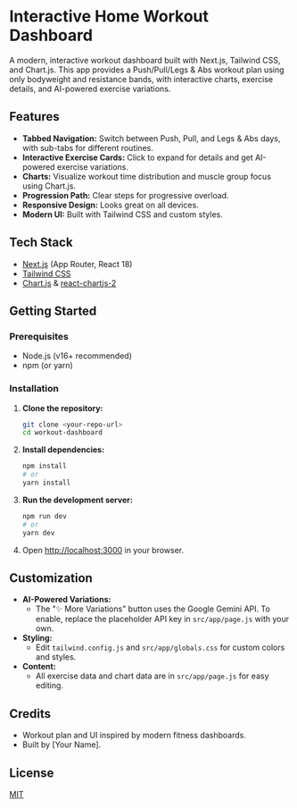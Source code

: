 # Interactive Home Workout Dashboard

A modern, interactive workout dashboard built with Next.js, Tailwind CSS, and Chart.js. This app provides a Push/Pull/Legs & Abs workout plan using only bodyweight and resistance bands, with interactive charts, exercise details, and AI-powered exercise variations.

## Features

- **Tabbed Navigation:** Switch between Push, Pull, and Legs & Abs days, with sub-tabs for different routines.
- **Interactive Exercise Cards:** Click to expand for details and get AI-powered exercise variations.
- **Charts:** Visualize workout time distribution and muscle group focus using Chart.js.
- **Progression Path:** Clear steps for progressive overload.
- **Responsive Design:** Looks great on all devices.
- **Modern UI:** Built with Tailwind CSS and custom styles.

## Tech Stack

- [Next.js](https://nextjs.org/) (App Router, React 18)
- [Tailwind CSS](https://tailwindcss.com/)
- [Chart.js](https://www.chartjs.org/) & [react-chartjs-2](https://react-chartjs-2.js.org/)

## Getting Started

### Prerequisites
- Node.js (v16+ recommended)
- npm (or yarn)

### Installation

1. **Clone the repository:**
   ```bash
   git clone <your-repo-url>
   cd workout-dashboard
   ```
2. **Install dependencies:**
   ```bash
   npm install
   # or
   yarn install
   ```
3. **Run the development server:**
   ```bash
   npm run dev
   # or
   yarn dev
   ```
4. Open [http://localhost:3000](http://localhost:3000) in your browser.

## Customization

- **AI-Powered Variations:**
  - The "✨ More Variations" button uses the Google Gemini API. To enable, replace the placeholder API key in `src/app/page.js` with your own.
- **Styling:**
  - Edit `tailwind.config.js` and `src/app/globals.css` for custom colors and styles.
- **Content:**
  - All exercise data and chart data are in `src/app/page.js` for easy editing.

## Credits
- Workout plan and UI inspired by modern fitness dashboards.
- Built by [Your Name].

## License
[MIT](LICENSE)
